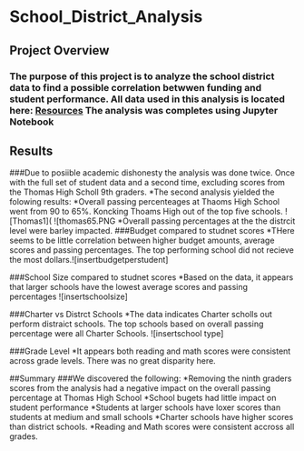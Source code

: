 # School_District_Analysis
## Project Overview
### The purpose of this project is to analyze the school district data to find a possible correlation betwwen funding and student performance. All data used in this analysis is located here: [Resources](https://github.com/DanielVillafane/School_District_Analysis/tree/main/Resources) The analysis was completes using Jupyter Notebook

## Results
###Due to posiible academic dishonesty the analysis was done twice. Once with the full set of student data and a second time, excluding scores from the Thomas High Scholl 9th graders. 
*The second analysis yielded the folowing results:
  *Overall passing percenteages at Thaoms High School went from 90 to 65%. Koncking Thoams High out of the top five schools. 
  ![Thomas1]( ![thomas65.PNG
  *Overall passing percentages at the the distrcit level were barley impacted.
 ###Budget compared to studnet scores
 *THere seems to be little correlation between higher budget amounts, average scores and passing percentages. The top performing school did not recieve the most dollars.![insertbudgetperstudent]
 
 ###School Size compared to studnet scores
 *Based on the data, it appears that larger schools have the lowest average scores and passing percentages ![insertschoolsize]
 
 ###Charter vs Distrct Schools
 *The data indicates Charter scholls out perform distraict schools. The top schools based on overall passing percentage were all Charter Schools. ![insertschool type]
 
 ###Grade Level
 *It appears both reading and math scores were consistent across grade levels. There was no great disparity here.
 
 ##Summary
 ###We discovered the following:
 *Removing the ninth graders scores from the analysis had a negative impact on the overall passing percentage at Thomas High School
 *School bugets had little impact on student performance
 *Students at larger schools have loxer scores than students at medium and small schools
 *Charter schools have higher scores than district schools.
 *Reading and Math scores were consistent accross all grades. 
